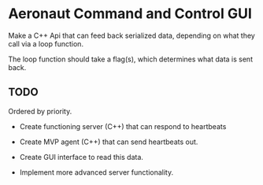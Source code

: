 # Aeronaut Command and Control GUI


Make a C++ Api that can feed back serialized data, depending on what they call via a loop function.

The loop function should take a flag(s), which determines what data is sent back.


## TODO

Ordered by priority.

- Create functioning server (C++) that can respond to heartbeats

- Create MVP agent (C++) that can send heartbeats out.

- Create GUI interface to read this data.

- Implement more advanced server functionality.
